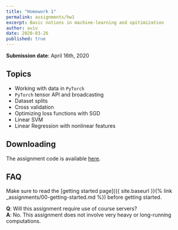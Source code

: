 ```yaml
---
title: "Homework 1"
permalink: assignments/hw1
excerpt: Basic notions in machine-learning and opitimization
author: aviv
date: 2020-03-26
published: true
---
```


**Submission date**: April 16th, 2020

## Topics

- Working with data in `PyTorch`
- `PyTorch` tensor API and broadcasting
- Dataset splits
- Cross validation
- Optimizing loss functions with SGD
- Linear SVM
- Linear Regression with nonlinear features

## Downloading

The assignment code is available [here]({{site.baseurl}}/assets/hw/sp20/hw1.zip).

## FAQ

Make sure to read the [getting started page]({{ site.baseurl }}{% link _assignments/00-getting-started.md %})
before getting started.

**Q**: Will this assignment require use of course servers?  
**A**: No. This assignment does not involve very heavy or long-running
computations.

